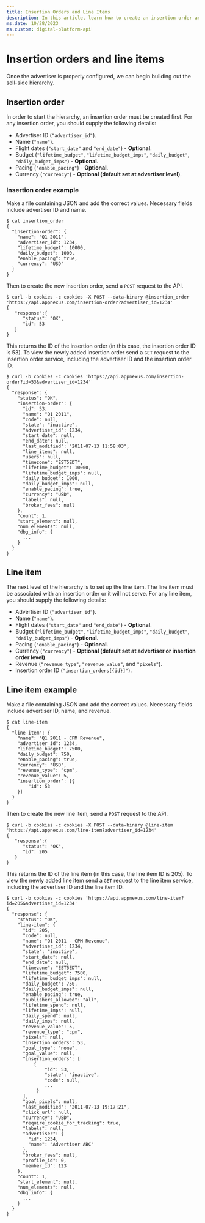 ```yaml
---
title: Insertion Orders and Line Items
description: In this article, learn how to create an insertion order and a line item by providing the necessary fields and details.
ms.date: 10/28/2023
ms.custom: digital-platform-api
---
```


# Insertion orders and line items

Once the advertiser is properly configured, we can begin building out the sell-side hierarchy.  

## Insertion order

In order to start the hierarchy, an insertion order must be created first. For any insertion order, you should supply the following details:

- Advertiser ID (`"advertiser_id"`).
- Name (`"name"`).
- Flight dates (`"start_date"` and `"end_date"`) - **Optional**.
- Budget (`"lifetime_budget"`, `"lifetime_budget_imps"`, `"daily_budget"`, `"daily_budget_imps"`) - **Optional**.
- Pacing (`"enable_pacing"`) - **Optional**.
- Currency (`"currency"`) - **Optional (default set at advertiser level)**.

### Insertion order example

Make a file containing JSON and add the correct values. Necessary fields include advertiser ID and name.

```
$ cat insertion_order
{
  "insertion-order": {
    "name": "Q1 2011",
    "advertiser_id": 1234,
    "lifetime_budget": 10000,
    "daily_budget": 1000,
    "enable_pacing": true,
    "currency": "USD"
  }
}
```

Then to create the new insertion order, send a `POST` request to the API.

```
$ curl -b cookies -c cookies -X POST --data-binary @insertion_order 'https://api.appnexus.com/insertion-order?advertiser_id=1234'
{
   "response":{
      "status": "OK",
      "id": 53
   }
}
```

This returns the ID of the insertion order (in this case, the insertion order ID is 53). To view the newly added insertion order send a `GET` request to the insertion order service, including the advertiser ID and the insertion order ID.

```
$ curl -b cookies -c cookies 'https://api.appnexus.com/insertion-order?id=53&advertiser_id=1234'
{
  "response": {
    "status": "OK",
    "insertion-order": {
      "id": 53,
      "name": "Q1 2011",
      "code": null,
      "state": "inactive",
      "advertiser_id": 1234,
      "start_date": null,
      "end_date": null,
      "last_modified": "2011-07-13 11:58:03",
      "line_items": null,
      "users": null,
      "timezone": "EST5EDT",
      "lifetime_budget": 10000,
      "lifetime_budget_imps": null,
      "daily_budget": 1000,
      "daily_budget_imps": null,
      "enable_pacing": true,
      "currency": "USD",
      "labels": null,
      "broker_fees": null
    },
    "count": 1,
    "start_element": null,
    "num_elements": null,
    "dbg_info": {
      ...
    }
  }
}
```

## Line item

The next level of the hierarchy is to set up the line item. The line item must be associated with an insertion order or it will not serve. For any line item, you should supply the following details:

- Advertiser ID (`"advertiser_id"`).
- Name (`"name"`).
- Flight dates (`"start_date"` and `"end_date"`) - **Optional**.
- Budget (`"lifetime_budget"`, `"lifetime_budget_imps"`, `"daily_budget"`, `"daily_budget_imps"`) - **Optional**.
- Pacing (`"enable_pacing"`) - **Optional**.
- Currency (`"currency"`) - **Optional (default set at advertiser or insertion order level)**.
- Revenue (`"revenue_type"`, `"revenue_value"`, and `"pixels"`).
- Insertion order ID (`"insertion_orders[{id}]"`).

## Line item example

Make a file containing JSON and add the correct values. Necessary fields include advertiser ID, name, and revenue.

```
$ cat line-item
{
  "line-item": {
    "name": "Q1 2011 - CPM Revenue",
    "advertiser_id": 1234,
    "lifetime_budget": 7500,
    "daily_budget": 750,
    "enable_pacing": true,
    "currency": "USD",
    "revenue_type": "cpm",
    "revenue_value": 5,
    "insertion_order": [{
        "id": 53
    }]
  }
}
```

Then to create the new line item, send a `POST` request to the API.

```
$ curl -b cookies -c cookies -X POST --data-binary @line-item 'https://api.appnexus.com/line-item?advertiser_id=1234'
{
   "response":{
      "status": "OK",
      "id": 205
   }
}
```

This returns the ID of the line item (in this case, the line item ID is 205). To view the newly added line item send a `GET` request to the line item service, including the advertiser ID and the line item ID.

```
$ curl -b cookies -c cookies 'https://api.appnexus.com/line-item?id=205&advertiser_id=1234'
{
  "response": {
    "status": "OK",
    "line-item": {
      "id": 205,
      "code": null,
      "name": "Q1 2011 - CPM Revenue",
      "advertiser_id": 1234,
      "state": "inactive",
      "start_date": null,
      "end_date": null,
      "timezone": "EST5EDT",
      "lifetime_budget": 7500,
      "lifetime_budget_imps": null,
      "daily_budget": 750,
      "daily_budget_imps": null,
      "enable_pacing": true,
      "publishers_allowed": "all",
      "lifetime_spend": null,
      "lifetime_imps": null,
      "daily_spend": null,
      "daily_imps": null,
      "revenue_value": 5,
      "revenue_type": "cpm",
      "pixels": null,
      "insertion_orders": 53,
      "goal_type": "none",
      "goal_value": null,
      "insertion_orders": [
          {
              "id": 53,
              "state": "inactive",
              "code": null,
              ...
           }
      ],
      "goal_pixels": null,
      "last_modified": "2011-07-13 19:17:21",
      "click_url": null,
      "currency": "USD",
      "require_cookie_for_tracking": true,
      "labels": null,
      "advertiser": {
        "id": 1234,
        "name": "Advertiser ABC"
      },
      "broker_fees": null,
      "profile_id": 0,
      "member_id": 123
    },
    "count": 1,
    "start_element": null,
    "num_elements": null,
    "dbg_info": {
      ...
    }
  }
}
```
